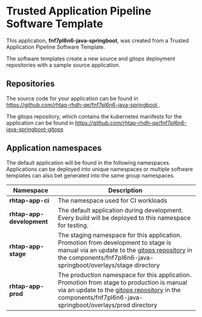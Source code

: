 # Trusted Application Pipeline Software Template

This application, **fnf7pl6n6-java-springboot**, was created from a Trusted Application Pipeline Software Template.

The software templates create a new source and gitops deployment repositories with a sample source application. 

## Repositories

The source code for your application can be found in [https://github.com/rhtap-rhdh-qe/fnf7pl6n6-java-springboot ](https://github.com/rhtap-rhdh-qe/fnf7pl6n6-java-springboot ).
 
The gitops repository, which contains the kubernetes manifests for the application can be found in 
[https://github.com/rhtap-rhdh-qe/fnf7pl6n6-java-springboot-gitops ](https://github.com/rhtap-rhdh-qe/fnf7pl6n6-java-springboot-gitops ) 

## Application namespaces 

The default application will be found in the following namespaces. Applications can be deployed into unique namespaces or multiple software templates can also bet generated into the same group namespaces.  

|  Namespace   |  Description   |  
| -------- | -------- |
| **rhtap-app-ci** | The namespace used for CI workloads |
| **rhtap-app-development** | The default application during development. Every build will be deployed to this namespace for testing. |
| **rhtap-app-stage** | The staging namespace for this application. Promotion from development to stage is manual via an update to the [gitops repository](https://github.com/rhtap-rhdh-qe/fnf7pl6n6-java-springboot-gitops ) in the components/fnf7pl6n6-java-springboot/overlays/stage directory |
| **rhtap-app-prod** | The production namespace for this application. Promotion from stage to production is manual via an update to the [gitops repository](https://github.com/rhtap-rhdh-qe/fnf7pl6n6-java-springboot-gitops ) in the components/fnf7pl6n6-java-springboot/overlays/prod directory |